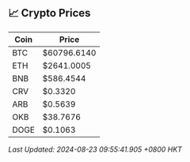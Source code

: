 ## 📈 Crypto Prices

| Coin | Price |
| ---- | ----- |
| BTC | $60796.6140 |
| ETH | $2641.0005 |
| BNB | $586.4544 |
| CRV | $0.3320 |
| ARB | $0.5639 |
| OKB | $38.7676 |
| DOGE | $0.1063 |

_Last Updated: 2024-08-23 09:55:41.905 +0800 HKT_
